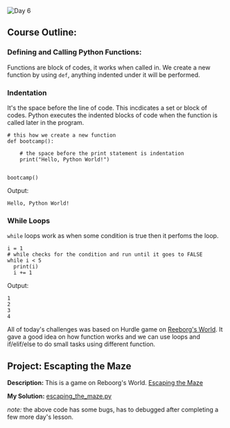 ![Day 6](https://dev-to-uploads.s3.amazonaws.com/uploads/articles/4qna773z2ksyhg9q3j0t.jpg)

## Course Outline:
### Defining and Calling Python Functions:
Functions are block of codes, it works when called in. We create a new function by using `def`, anything indented under it will be performed.

### Indentation
It's the space before the line of code. This incdicates a set or block of codes. Python executes the indented blocks of code when the function is called later in the program.


```
# this how we create a new function
def bootcamp():

    # the space before the print statement is indentation
    print("Hello, Python World!")


bootcamp()
```
Output:
```
Hello, Python World!
```

### While Loops
`while` loops work as when some condition is true then it perfoms the loop. 
```
i = 1
# while checks for the condition and run until it goes to FALSE
while i < 5
  print(i)
  i += 1
```
Output:
```
1
2
3
4
```
All of today's challenges was based on Hurdle game on [Reeborg's World](https://reeborg.ca/reeborg.html?lang=en&mode=python&menu=worlds%2Fmenus%2Freeborg_intro_en.json&name=Hurdle%201&url=worlds%2Ftutorial_en%2Fhurdle1.json). It gave a good idea on how function works and we can use loops and if/elif/else to do small tasks using different function.

## Project: Escapting the Maze
**Description:** This is a game on Reboorg's World. [Escaping the Maze](https://reeborg.ca/reeborg.html?lang=en&mode=python&menu=worlds%2Fmenus%2Freeborg_intro_en.json&name=Maze&url=worlds%2Ftutorial_en%2Fmaze1.json) 

**My Solution:** [escaping_the_maze.py](https://github.com/sleepyweb/pythonbootcamp/blob/main/day_6/escaping_the_maze.py)

*note:* the above code has some bugs, has to debugged after completing a few more day's lesson.



